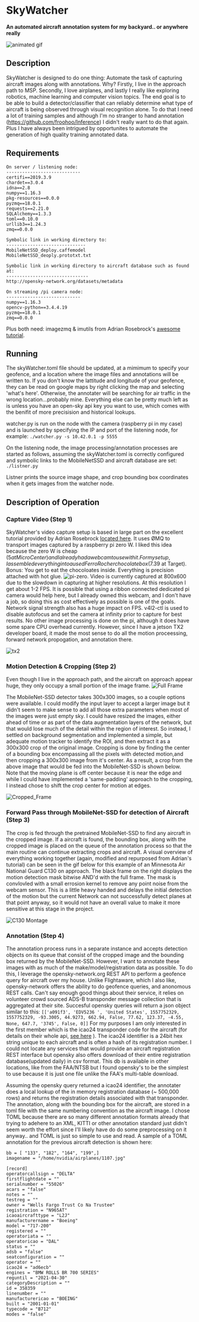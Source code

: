 # SkyWatcher
**An automated aircraft annotation system for my backyard.. or anywhere really**

![animated gif](images/animation.gif)

## Description
SkyWatcher is designed to do one thing: Automate the task of capturing aircraft images along with annotations. Why? Firstly, I live in the approach path to MSP. Secondly, I love airplanes, and lastly I really like exploring robotics, machine learning and computer vision topics. The end goal is to be able to build a detector/classifier that can reliably determine what type of aircraft is being observed through visual recognition alone. To do that I need a lot of training samples and although I'm no stranger to hand annotation (https://github.com/froohoo/Inference) I didn't really want to do that again. Plus I have always been intrigued by opportunites to automate the generation of high quality training annotated data.


## Requirements

```
On server / listening node:
----------------------------
certifi==2019.3.9
chardet==3.0.4
idna==2.8
numpy==1.16.3
pkg-resources==0.0.0
pyzmq==18.0.1
requests==2.21.0
SQLAlchemy==1.3.3
toml==0.10.0
urllib3==1.24.3
zmq==0.0.0

Symbolic link in working directory to:
------------------------------
MobileNetSSD_deploy.caffemodel
MobileNetSSD_deoply.prototxt.txt

Symbolic link in working directory to aircraft database such as found at:
-------------------------------
http://opensky-network.org/datasets/metadata

On streaming /pi camera node:
----------------------------
numpy==1.16.3
opencv-python==3.4.4.19
pyzmq==18.0.1
zmq==0.0.0

```

Plus both need: 
imagezmq & imutils from Adrian Rosebrock's [awesome tutorial](https://www.pyimagesearch.com/2019/04/15/live-video-streaming-over-network-with-opencv-and-imagezmq/).


## Running
The skyWatcher.toml file should be updated, at a mimimum to specify your geofence, and a location where the image files and annotations will be written to. If you don't know the  lattitude and longitude of your geofence, they can be read on google maps by right clicking the map and selecting 'what's here'. Otherwise, the annotater will be searching for air traffic in the wrong location...probably mine. Everything else can be pretty much left as is unless you have an open-sky api key you want to use, which comes with the benifit of more precisision and historical lookups.

watcher.py is run on the node with the camera (raspberry pi in my case) and is launched by specifying the IP and port of the listening node, for example: 
``` ./watcher.py -s 10.42.0.1 -p 5555 ```

On the listening node, the image processing/annotation processes are started as follows, assuming the skyWatcher.toml is correctly configured and symbolic links to the MobileNetSSD and aircraft database are set:
``` ./listner.py```

Listner prints the source image shape, and crop bounding box coordinates when it gets images from the watcher node. 

## Description of Operation

### Capture Video (Step 1)
SkyWatcher's video capture setup is based in large part on the excellent tutorial provided by Adrian Rosebrock [located here](https://www.pyimagesearch.com/2019/04/15/live-video-streaming-over-network-with-opencv-and-imagezmq/). It uses ØMQ to transport images captured by a raspberry pi zero W. I liked this idea because the zero W is cheap ($5 at Micro Center) and I already had a webcam to use with it. For my setup, I assembled everything into a used Ferro Rocher chocolate box ($7.39 at Target). Bonus: You get to eat the chocoloates inside. Everything is precision attached with hot glue.
![pi-zero](images/IMG_8338.JPG). Video is currently captured at 800x600 due to the slowdown in capturing at higher resolutions. At this resolution I get about 1-2 FPS. It is possible that using a ribbon connected dedicated pi camera would help here, but I already owned this webcam, and I don't have a job, so doing this as cost effectively as possible is one of the goals. Network signal strength also has a huge impact on FPS. v4l2-ctl is used to disable autofocus and set the camera at infinity prior to capture for best results. No other image processing is done on the pi, although it does have some spare CPU overhead currently. However, since I have a jetson TX2 developer board, it made the most sense to do all the motion proceessing, forward network propogation, and annotation there. 

![tx2](images/tx2.jpg)



### Motion Detection & Cropping (Step 2)
Even though I live in the approach path, and the aircraft on approach appear huge, they only occupy a small portion of the image frame. 
![Full Frame](/images/1557946788.jpg)

The MobileNet-SSD detector takes 300x300 images, so a couple options were available. I could modify the input layer to accept a larger image but it didn't seem to make sense to add all those extra parameters when most of the images were just empty sky. I could have resized the images, either ahead of time or as part of the data augmentation layers of the network, but that would lose much of the detail within the region of interest. So instead, I settled on background segmentation and implemented a simple, but adequate motion tracker to identify the ROI, and then extract it as a 300x300 crop of the original image. Cropping is done by finding the center of a bounding box encompassing all the pixels with detected motion,and then cropping a 300x300 image from it's center. As a result, a crop from the above image that would be fed into the MobileNet-SSD is shown below. Note that the moving plane is off center because it is near the edge and while I could have implemented a 'same-padding' approach to the cropping, I instead chose to shift the crop center for motion at edges.

![Cropped_Frame](/images/1107.jpg)

### Forward Pass through MobileNet-SSD for detection of Aircraft (Step 3)
The crop is fed through the pretrained MobileNet-SSD to find any aircraft in the cropped image. If a aircraft is found, the bounding box, along with the cropped image is placed on the queue of the annotation process so that the main routine can continue extracting crops and aircraft. A visual overview of everything working together (again, modified and repurposed from Adrian's tutorial) can be seen in the gif below for this example of an Minnesota Air National Guard C130 on approach. The black frame on the right displays the motion detection mask bitwise AND'd with the full frame. The mask is convlovled with a small errosion kernel to remove any point noise from the webcam sensor. This is a little heavy handed and delays the initial detection of the motion but the current Network can not successfully detect planes at that point anyway, so it would not have an overall value to make it more sensitive at this stage in the project.

![C130 Montage](/images/C130Montage.gif)

### Annotation (Step 4)
The annotation process runs in a separate instance and accepts detection objects on its queue that consist of the cropped image and the bounding box returned by the MobileNet-SSD. However, I want to annotate these images with as much of the make/model/registration data as possible. To do this, I leverage the opensky-network.org REST API to perform a geofence query for aircraft over my house. Unlike Flightaware, which I also like, opensky-network offers the ability to do geofence queries, and anonomous REST calls. Can't say enough good things about their service, it relies on volunteer crowd sourced ADS-B transponder message collection that is aggregated at their site. Succesful opensky queries will return a json object similar to this: ```[['a091f3', 'EDV5236 ', 'United States', 1557752329, 1557752329, -93.3005, 44.9273, 662.94, False, 77.62, 123.37, -4.55, None, 647.7, '3745', False, 0]]``` For my purposes I am only interested in the first member which is the icao24 transponder code for the aircraft (for details on their whole api, [see here](https://opensky-network.org/apidoc) ). The icao24 identifier is a 24bit hex string unique to each aircraft and is often a hash of its registration number. I could not locate any services that would provide an aircraft registration REST interface but opensky also offers download of their entire registration database(updated daily) in csv format. This db is available in other locations, like from the FAA/NTSB but I found opensky's to be the simplest to use because it is just one file unlike the FAA's multi-table download. 

Assuming the opensky query returned a icao24 identifier, the annotater does a local lookup of the in memory registration database (~ 500,000 rows) and returns the registration details associated with that transponder. The annotation, along with the bounding box for the aircraft, are stored in a toml file with the same numbering convention as the aircraft image. I chose TOML because there are so many different annotation formats already that trying to adehere to an XML, KITTI or other annotation standard just didn't seem worth the effort since I'll likely have do do some preprocessing on it anyway.. and TOML is just so simple to use and read. A sample of a TOML annotation for the previous aircraft detection is shown here:
```
bb = [ "133", "182", "164", "199",]
imagename = "/home/nvidia/airplanes/1107.jpg"

[record]
operatorcallsign = "DELTA"
firstflightdate = ""
serialnumber = "55026"
acars = "false"
notes = ""
testreg = ""
owner = "Wells Fargo Trust Co Na Trustee"
registration = "N965AT"
icaoaircrafttype = "L2J"
manufacturername = "Boeing"
model = "717-200"
registered = ""
operatoriata = ""
operatoricao = "DAL"
status = ""
adsb = "false"
seatconfiguration = ""
operator = ""
icao24 = "ad6ecb"
engines = "BMW ROLLS BR 700 SERIES"
reguntil = "2021-04-30"
categoryDescription = ""
id = 358359
linenumber = ""
manufacturericao = "BOEING"
built = "2001-01-01"
typecode = "B712"
modes = "false"
```




